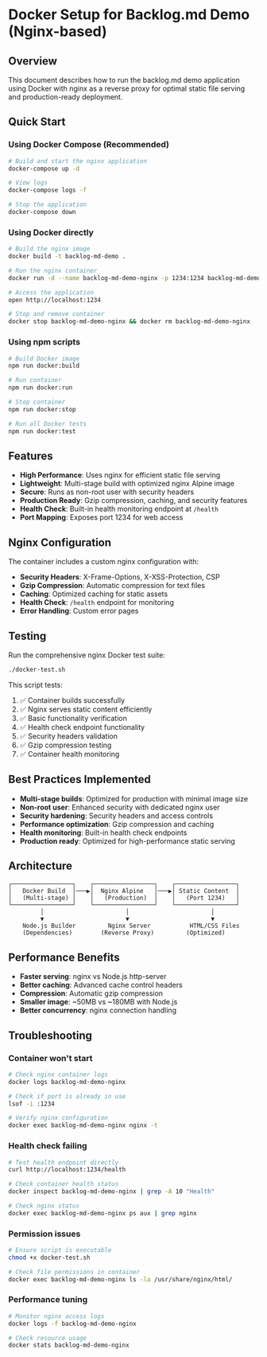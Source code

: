 # Docker Setup for Backlog.md Demo (Nginx-based)

## Overview

This document describes how to run the backlog.md demo application using Docker with nginx as a reverse proxy for optimal static file serving and production-ready deployment.
## Quick Start

### Using Docker Compose (Recommended)

```bash
# Build and start the nginx application
docker-compose up -d

# View logs
docker-compose logs -f

# Stop the application
docker-compose down
```

### Using Docker directly

```bash
# Build the nginx image
docker build -t backlog-md-demo .

# Run the nginx container
docker run -d --name backlog-md-demo-nginx -p 1234:1234 backlog-md-demo

# Access the application
open http://localhost:1234

# Stop and remove container
docker stop backlog-md-demo-nginx && docker rm backlog-md-demo-nginx
```

### Using npm scripts

```bash
# Build Docker image
npm run docker:build

# Run container
npm run docker:run

# Stop container
npm run docker:stop

# Run all Docker tests
npm run docker:test
```

## Features


- **High Performance**: Uses nginx for efficient static file serving
- **Lightweight**: Multi-stage build with optimized nginx Alpine image
- **Secure**: Runs as non-root user with security headers
- **Production Ready**: Gzip compression, caching, and security features
- **Health Check**: Built-in health monitoring endpoint at `/health`
- **Port Mapping**: Exposes port 1234 for web access

## Nginx Configuration

The container includes a custom nginx configuration with:

- **Security Headers**: X-Frame-Options, X-XSS-Protection, CSP
- **Gzip Compression**: Automatic compression for text files
- **Caching**: Optimized caching for static assets
- **Health Check**: `/health` endpoint for monitoring
- **Error Handling**: Custom error pages

## Testing

Run the comprehensive nginx Docker test suite:

```bash
./docker-test.sh
```

This script tests:
1. ✅ Container builds successfully
2. ✅ Nginx serves static content efficiently
3. ✅ Basic functionality verification
4. ✅ Health check endpoint functionality
5. ✅ Security headers validation
6. ✅ Gzip compression testing
7. ✅ Container health monitoring

## Best Practices Implemented

- **Multi-stage builds**: Optimized for production with minimal image size
- **Non-root user**: Enhanced security with dedicated nginx user
- **Security hardening**: Security headers and access controls
- **Performance optimization**: Gzip compression and caching
- **Health monitoring**: Built-in health check endpoints
- **Production ready**: Optimized for high-performance static serving

## Architecture

```
┌─────────────────┐    ┌─────────────────┐    ┌─────────────────┐
│   Docker Build  │───▶│  Nginx Alpine   │───▶│ Static Content  │
│   (Multi-stage) │    │   (Production)  │    │   (Port 1234)   │
└─────────────────┘    └─────────────────┘    └─────────────────┘
         │                       │                       │
         ▼                       ▼                       ▼
    Node.js Builder         Nginx Server           HTML/CSS Files
    (Dependencies)        (Reverse Proxy)         (Optimized)
```

## Performance Benefits

- **Faster serving**: nginx vs Node.js http-server
- **Better caching**: Advanced cache control headers
- **Compression**: Automatic gzip compression
- **Smaller image**: ~50MB vs ~180MB with Node.js
- **Better concurrency**: nginx connection handling

## Troubleshooting

### Container won't start
```bash
# Check nginx container logs
docker logs backlog-md-demo-nginx

# Check if port is already in use
lsof -i :1234

# Verify nginx configuration
docker exec backlog-md-demo-nginx nginx -t
```

### Health check failing
```bash
# Test health endpoint directly
curl http://localhost:1234/health

# Check container health status
docker inspect backlog-md-demo-nginx | grep -A 10 "Health"

# Check nginx status
docker exec backlog-md-demo-nginx ps aux | grep nginx
```

### Permission issues
```bash
# Ensure script is executable
chmod +x docker-test.sh

# Check file permissions in container
docker exec backlog-md-demo-nginx ls -la /usr/share/nginx/html/
```

### Performance tuning
```bash
# Monitor nginx access logs
docker logs -f backlog-md-demo-nginx

# Check resource usage
docker stats backlog-md-demo-nginx
```
